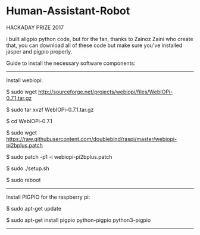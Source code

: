 # Human-Assistant-Robot
HACKADAY PRIZE 2017 

i built allgpio python code, but for the fan, thanks to Zainoz Zaini who create that, you can download all of these code but make sure you've installed jasper and pigpio properly.

Guide to install the necessary software components:

-------------------------------------------------------------------------------------------------------------------------------------------
Install webiopi:

$ sudo wget http://sourceforge.net/projects/webiopi/files/WebIOPi-0.7.1.tar.gz

$ sudo tar xvzf WebIOPi-0.7.1.tar.gz

$ cd WebIOPi-0.7.1

$ sudo wget https://raw.githubusercontent.com/doublebind/raspi/master/webiopi-pi2bplus.patch

$ sudo patch -p1 -i webiopi-pi2bplus.patch

$ sudo ./setup.sh

$ sudo reboot

-------------------------------------------------------------------------------------------------------------------------------------------
Install PIGPIO for the raspberry pi:

$ sudo apt-get update

$ sudo apt-get install pigpio python-pigpio python3-pigpio

-------------------------------------------------------------------------------------------------------------------------------------------

